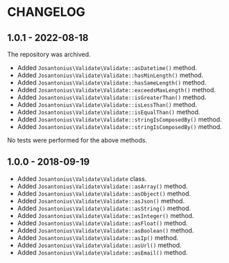# CHANGELOG

## 1.0.1 - 2022-08-18

The repository was archived.

* Added `Josantonius\Validate\Validate::asDatetime()` method.
* Added `Josantonius\Validate\Validate::hasMinLength()` method.
* Added `Josantonius\Validate\Validate::hasSameLength()` method.
* Added `Josantonius\Validate\Validate::exceedsMaxLength()` method.
* Added `Josantonius\Validate\Validate::isGreaterThan()` method.
* Added `Josantonius\Validate\Validate::isLessThan()` method.
* Added `Josantonius\Validate\Validate::isEqualThan()` method.
* Added `Josantonius\Validate\Validate::stringIsComposedBy()` method.
* Added `Josantonius\Validate\Validate::stringIsComposedBy()` method.

No tests were performed for the above methods.

## 1.0.0 - 2018-09-19

* Added `Josantonius\Validate\Validate` class.
* Added `Josantonius\Validate\Validate::asArray()` method.
* Added `Josantonius\Validate\Validate::asObject()` method.
* Added `Josantonius\Validate\Validate::asJson()` method.
* Added `Josantonius\Validate\Validate::asString()` method.
* Added `Josantonius\Validate\Validate::asInteger()` method.
* Added `Josantonius\Validate\Validate::asFloat()` method.
* Added `Josantonius\Validate\Validate::asBoolean()` method.
* Added `Josantonius\Validate\Validate::asIp()` method.
* Added `Josantonius\Validate\Validate::asUrl()` method.
* Added `Josantonius\Validate\Validate::asEmail()` method.

